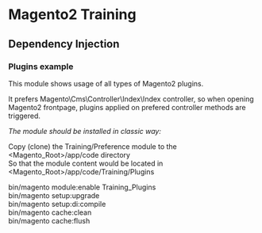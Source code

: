 # Magento2 Training #
## Dependency Injection ##
### Plugins example ###

This module shows usage of all types of Magento2 plugins. 

It prefers Magento\Cms\Controller\Index\Index controller, so when opening Magento2 frontpage, plugins applied on prefered controller methods are triggered.

*The module should be installed in classic way:*

Copy (clone) the Training/Preference module to the <Magento_Root>/app/code directory\
So that the module content would be located in <Magento_Root>/app/code/Training/Plugins

bin/magento module:enable Training_Plugins\
bin/magento setup:upgrade\
bin/magento setup:di:compile\
bin/magento cache:clean\
bin/magento cache:flush